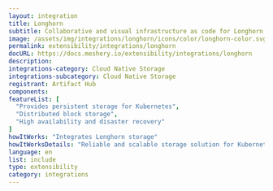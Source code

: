 ```yaml
---
layout: integration
title: Longhorn
subtitle: Collaborative and visual infrastructure as code for Longhorn
image: /assets/img/integrations/longhorn/icons/color/longhorn-color.svg
permalink: extensibility/integrations/longhorn
docURL: https://docs.meshery.io/extensibility/integrations/longhorn
description: 
integrations-category: Cloud Native Storage
integrations-subcategory: Cloud Native Storage
registrant: Artifact Hub
components: 
featureList: [
  "Provides persistent storage for Kubernetes",
  "Distributed block storage",
  "High availability and disaster recovery"
]
howItWorks: "Integrates Longhorn storage"
howItWorksDetails: "Reliable and scalable storage solution for Kubernetes"
language: en
list: include
type: extensibility
category: integrations
---
```

